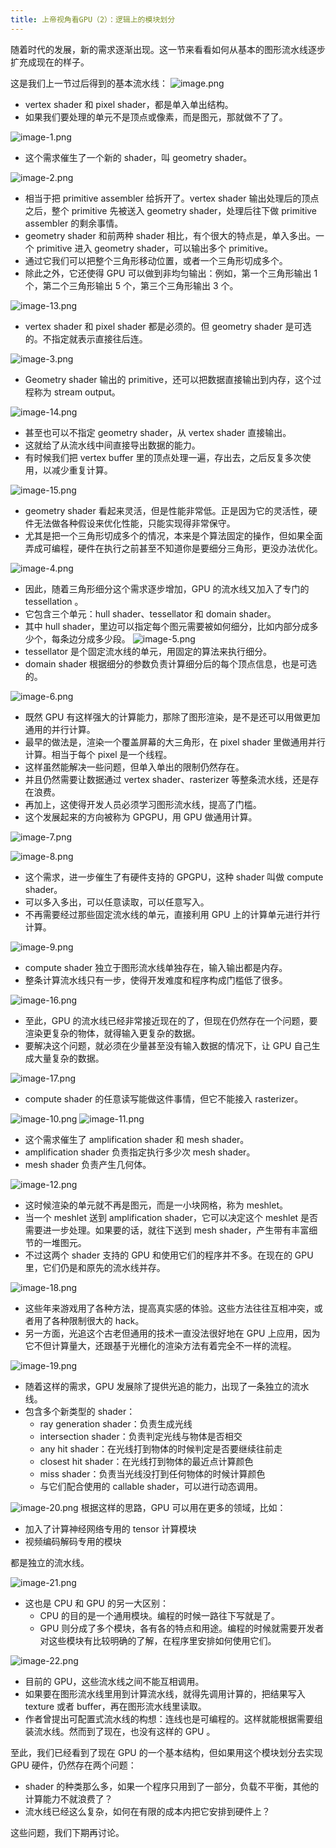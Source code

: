 ```yaml
---
title: 上帝视角看GPU（2）：逻辑上的模块划分
---
```


随着时代的发展，新的需求逐渐出现。这一节来看看如何从基本的图形流水线逐步扩充成现在的样子。

这是我们上一节过后得到的基本流水线：
![image.png](/images/Pub_Note_GodViewOfTheGPU_2/image.png)

- vertex shader 和 pixel shader，都是单入单出结构。
- 如果我们要处理的单元不是顶点或像素，而是图元，那就做不了了。

![image-1.png](/images/Pub_Note_GodViewOfTheGPU_2/image-1.png)

- 这个需求催生了一个新的 shader，叫 geometry shader。

![image-2.png](/images/Pub_Note_GodViewOfTheGPU_2/image-2.png)

- 相当于把 primitive assembler 给拆开了。vertex shader 输出处理后的顶点之后，整个 primitive 先被送入 geometry shader，处理后往下做 primitive assembler 的剩余事情。
- geometry shader 和前两种 shader 相比，有个很大的特点是，单入多出。一个 primitive 进入 geometry shader，可以输出多个 primitive。
- 通过它我们可以把整个三角形移动位置，或者一个三角形切成多个。
- 除此之外，它还使得 GPU 可以做到非均匀输出：例如，第一个三角形输出 1 个，第二个三角形输出 5 个，第三个三角形输出 3 个。

![image-13.png](/images/Pub_Note_GodViewOfTheGPU_2/image-13.png)

- vertex shader 和 pixel shader 都是必须的。但 geometry shader 是可选的。不指定就表示直接往后连。

![image-3.png](/images/Pub_Note_GodViewOfTheGPU_2/image-3.png)

- Geometry shader 输出的 primitive，还可以把数据直接输出到内存，这个过程称为 stream output。

![image-14.png](/images/Pub_Note_GodViewOfTheGPU_2/image-14.png)

- 甚至也可以不指定 geometry shader，从 vertex shader 直接输出。
- 这就给了从流水线中间直接导出数据的能力。
- 有时候我们把 vertex buffer 里的顶点处理一遍，存出去，之后反复多次使用，以减少重复计算。

![image-15.png](/images/Pub_Note_GodViewOfTheGPU_2/image-15.png)

- geometry shader 看起来灵活，但是性能非常低。正是因为它的灵活性，硬件无法做各种假设来优化性能，只能实现得非常保守。
- 尤其是把一个三角形切成多个的情况，本来是个算法固定的操作，但如果全面弄成可编程，硬件在执行之前甚至不知道你是要细分三角形，更没办法优化。

![image-4.png](/images/Pub_Note_GodViewOfTheGPU_2/image-4.png)

- 因此，随着三角形细分这个需求逐步增加，GPU 的流水线又加入了专门的 tessellation 。
- 它包含三个单元：hull shader、tessellator 和 domain shader。
- 其中 hull shader，里边可以指定每个图元需要被如何细分，比如内部分成多少个，每条边分成多少段。
  ![image-5.png](/images/Pub_Note_GodViewOfTheGPU_2/image-5.png)
- tessellator 是个固定流水线的单元，用固定的算法来执行细分。
- domain shader 根据细分的参数负责计算细分后的每个顶点信息，也是可选的。

![image-6.png](/images/Pub_Note_GodViewOfTheGPU_2/image-6.png)

- 既然 GPU 有这样强大的计算能力，那除了图形渲染，是不是还可以用做更加通用的并行计算。
- 最早的做法是，渲染一个覆盖屏幕的大三角形，在 pixel shader 里做通用并行计算。相当于每个 pixel 是一个线程。
- 这样虽然能解决一些问题，但单入单出的限制仍然存在。
- 并且仍然需要让数据通过 vertex shader、rasterizer 等整条流水线，还是存在浪费。
- 再加上，这使得开发人员必须学习图形流水线，提高了门槛。
- 这个发展起来的方向被称为 GPGPU，用 GPU 做通用计算。

![image-7.png](/images/Pub_Note_GodViewOfTheGPU_2/image-7.png)

![image-8.png](/images/Pub_Note_GodViewOfTheGPU_2/image-8.png)

- 这个需求，进一步催生了有硬件支持的 GPGPU，这种 shader 叫做 compute shader。
- 可以多入多出，可以任意读取，可以任意写入。
- 不再需要经过那些固定流水线的单元，直接利用 GPU 上的计算单元进行并行计算。

![image-9.png](/images/Pub_Note_GodViewOfTheGPU_2/image-9.png)

- compute shader 独立于图形流水线单独存在，输入输出都是内存。
- 整条计算流水线只有一步，使得开发难度和程序构成门槛低了很多。

![image-16.png](/images/Pub_Note_GodViewOfTheGPU_2/image-16.png)

- 至此，GPU 的流水线已经非常接近现在的了，但现在仍然存在一个问题，要渲染更复杂的物体，就得输入更复杂的数据。
- 要解决这个问题，就必须在少量甚至没有输入数据的情况下，让 GPU 自己生成大量复杂的数据。

![image-17.png](/images/Pub_Note_GodViewOfTheGPU_2/image-17.png)

- compute shader 的任意读写能做这件事情，但它不能接入 rasterizer。

![image-10.png](/images/Pub_Note_GodViewOfTheGPU_2/image-10.png)
![image-11.png](/images/Pub_Note_GodViewOfTheGPU_2/image-11.png)

- 这个需求催生了 amplification shader 和 mesh shader。
- amplification shader 负责指定执行多少次 mesh shader。
- mesh shader 负责产生几何体。

![image-12.png](/images/Pub_Note_GodViewOfTheGPU_2/image-12.png)

- 这时候渲染的单元就不再是图元，而是一小块网格，称为 meshlet。
- 当一个 meshlet 送到 amplification shader，它可以决定这个 meshlet 是否需要进一步处理。如果要的话，就往下送到 mesh shader，产生带有丰富细节的一堆图元。
- 不过这两个 shader 支持的 GPU 和使用它们的程序并不多。在现在的 GPU 里，它们仍是和原先的流水线并存。

![image-18.png](/images/Pub_Note_GodViewOfTheGPU_2/image-18.png)

- 这些年来游戏用了各种方法，提高真实感的体验。这些方法往往互相冲突，或者用了各种限制很大的 hack。
- 另一方面，光追这个古老但通用的技术一直没法很好地在 GPU 上应用，因为它不但计算量大，还跟基于光栅化的渲染方法有着完全不一样的流程。

![image-19.png](/images/Pub_Note_GodViewOfTheGPU_2/image-19.png)

- 随着这样的需求，GPU 发展除了提供光追的能力，出现了一条独立的流水线。
- 包含多个新类型的 shader：
  - ray generation shader：负责生成光线
  - intersection shader：负责判定光线与物体是否相交
  - any hit shader：在光线打到物体的时候判定是否要继续往前走
  - closest hit shader：在光线打到物体的最近点计算颜色
  - miss shader：负责当光线没打到任何物体的时候计算颜色
  - 与它们配合使用的 callable shader，可以进行动态调用。

![image-20.png](/images/Pub_Note_GodViewOfTheGPU_2/image-20.png)
根据这样的思路，GPU 可以用在更多的领域，比如：

- 加入了计算神经网络专用的 tensor 计算模块
- 视频编码解码专用的模块

都是独立的流水线。

![image-21.png](/images/Pub_Note_GodViewOfTheGPU_2/image-21.png)

- 这也是 CPU 和 GPU 的另一大区别：
  - CPU 的目的是一个通用模块。编程的时候一路往下写就是了。
  - GPU 则分成了多个模块，各有各的特点和用途。编程的时候就需要开发者对这些模块有比较明确的了解，在程序里安排如何使用它们。

![image-22.png](/images/Pub_Note_GodViewOfTheGPU_2/image-22.png)

- 目前的 GPU，这些流水线之间不能互相调用。
- 如果要在图形流水线里用到计算流水线，就得先调用计算的，把结果写入 texture 或者 buffer，再在图形流水线里读取。
- 作者曾提出可配置式流水线的构想：连线也是可编程的。这样就能根据需要组装流水线。然而到了现在，也没有这样的 GPU 。

至此，我们已经看到了现在 GPU 的一个基本结构，但如果用这个模块划分去实现 GPU 硬件，仍然存在两个问题：

- shader 的种类那么多，如果一个程序只用到了一部分，负载不平衡，其他的计算能力不就浪费了？
- 流水线已经这么复杂，如何在有限的成本内把它安排到硬件上？

这些问题，我们下期再讨论。
